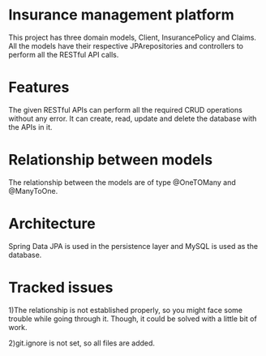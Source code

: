 # Insurance management platform
This project has three domain models, Client, InsurancePolicy and Claims.
All the models have their respective JPArepositories and controllers to perform all the RESTful API calls.
# Features
The given RESTful APIs can perform all the required CRUD operations without any error.
It can create, read, update and delete the database with the APIs in it.
# Relationship between models
The relationship between the models are of type @OneTOMany and @ManyToOne.
# Architecture
Spring Data JPA is used in the persistence layer and MySQL is used as the database.
# Tracked issues
1)The relationship is not established properly, so you might face some trouble while going through it. Though, it could be solved with a little bit of work.

2)git.ignore is not set, so all files are added.
